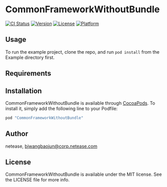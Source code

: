 # CommonFrameworkWithoutBundle

[![CI Status](http://img.shields.io/travis/netease/CommonFrameworkWithoutBundle.svg?style=flat)](https://travis-ci.org/netease/CommonFrameworkWithoutBundle)
[![Version](https://img.shields.io/cocoapods/v/CommonFrameworkWithoutBundle.svg?style=flat)](http://cocoapods.org/pods/CommonFrameworkWithoutBundle)
[![License](https://img.shields.io/cocoapods/l/CommonFrameworkWithoutBundle.svg?style=flat)](http://cocoapods.org/pods/CommonFrameworkWithoutBundle)
[![Platform](https://img.shields.io/cocoapods/p/CommonFrameworkWithoutBundle.svg?style=flat)](http://cocoapods.org/pods/CommonFrameworkWithoutBundle)

## Usage

To run the example project, clone the repo, and run `pod install` from the Example directory first.

## Requirements

## Installation

CommonFrameworkWithoutBundle is available through [CocoaPods](http://cocoapods.org). To install
it, simply add the following line to your Podfile:

```ruby
pod "CommonFrameworkWithoutBundle"
```

## Author

netease, bjwangbaojun@corp.netease.com

## License

CommonFrameworkWithoutBundle is available under the MIT license. See the LICENSE file for more info.
